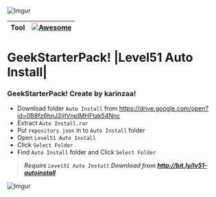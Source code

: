 ![Imgur](http://i.imgur.com/x6M90FH.jpg)

|Tool|[![Awesome](https://cdn.rawgit.com/sindresorhus/awesome/d7305f38d29fed78fa85652e3a63e154dd8e8829/media/badge.svg)](https://github.com/sindresorhus/awesome)|
|----|----|

# GeekStarterPack! |Level51 Auto Install|

### GeekStarterPack! Create by karinzaa! </n>

* Download folder `Auto Install` from https://drive.google.com/open?id=0B8fz6hnJ2jitVnpIMHFtak54Nnc</n>
* Extract  `Auto Install.rar`
* Put `repository.json` in to `Auto Install` folder</n>
* Open `Level51 Auto Install` 
* Click `Select Folder`
* Find `Auto Install` folder and  Click `Select Folder`

>***Require `Level51 Auto Install` Download from http://bit.ly/lv51-autoinstall***

![Imgur](http://i.imgur.com/z9yRvX2.png?1)
